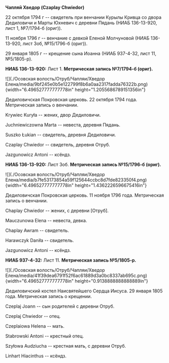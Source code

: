 **Чапляй Хведор (Czaplay Chwiedor)**

22 октября 1794 г -- свидетель при венчании Курылы Кривца со двора
Дедиловичи и Марты Юхневич с деревни Пядань (НИАБ 136-13-920, лист 1,
№7/1794-б (ориг)).

11 ноября 1796 г -- венчание с девкой Еленой Молчуновой (НИАБ
136-13-920, лист 3об, №15/1796-б (ориг)).

29 января 1805 г -- крещение сына Иоанна (НИАБ 937-4-32, лист 11,
№5/1805-р).

**НИАБ 136-13-920:** Лист 1. **Метрическая запись №7/1794-б (ориг).**

![](./Осовская волость/Отруб/Чапляи/Хведор Елена/media/9bf245e0b5e122799f8b6a0aa2317fadda76322b.png){width="6.496527777777778in"
height="1.2055686789151356in"}

Дедиловичская Покровская церковь. 22 октября 1794 года. Метрическая
запись о венчании.

Krywiec Kuryła -- жених, двор Дедиловичи.

Juchniewiczowna Marta -- невеста, деревня Пядань.

Suszko Łukian -- свидетель, деревня Дедиловичи.

Czaplay Chwiedor -- свидетель, деревня Отруб.

Jazgunowicz Antoni -- ксёндз.

**НИАБ 136-13-920:** Лист 3об. **Метрическая запись №15/1796-б (ориг).**

![](./Осовская волость/Отруб/Чапляи/Хведор Елена/media/b7fe53173854a59f125644ccbc8d7fde823350f4.png){width="6.496527777777778in"
height="1.4362226596675416in"}

Дедиловичская Покровская церковь. 11 ноября 1796 года. Метрическая
запись о венчании.

Chaplay Chwiedor -- жених, с деревни \[Отруб\].

Mauczunowa Elena -- невеста, девка.

Chaplay Awram -- свидетель.

Harawczyk Daniła -- свидетель.

Jazgunowicz Antoni -- ксёндз.

**НИАБ 937-4-32:** Лист 11. **Метрическая запись №5/1805-р.**

![](./Осовская волость/Отруб/Чапляи/Хведор Елена/media/41f39dea6791f52f6ac61889d3a0bc8337ab695c.png){width="6.496527777777778in"
height="0.9138888888888889in"}

Дедиловичский костел Наисвятейшего Сердца Иисуса. 29 января 1805 года.
Метрическая запись о крещении.

Czeplaj Joann -- сын родителей с деревни Отруб.

Czeplaj Chwiedor -- отец.

Czeplaiowa Helena -- мать.

Stabrowski Antoni -- крестный отец.

Szyłowa Audziucha -- крестная мать, с деревни Отруб.

Linhart Hiacinthus -- ксёндз.
